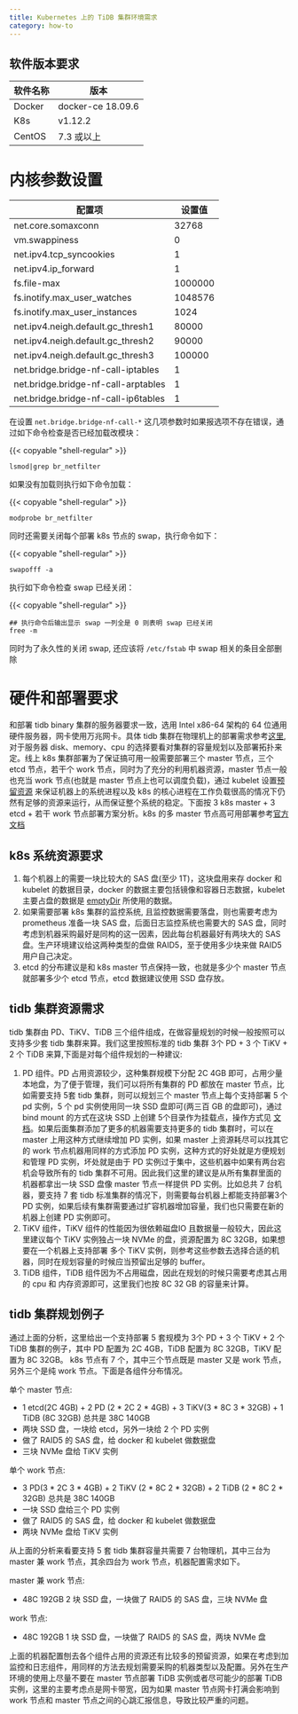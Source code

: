 ```yaml
---
title: Kubernetes 上的 TiDB 集群环境需求
category: how-to
---
```


## 软件版本要求

| 软件名称 | 版本 |
| --- | --- |
| Docker | docker-ce 18.09.6 |
| K8s |  v1.12.2 |
| CentOS | 7.3 或以上 |

# 内核参数设置
| 配置项 | 设置值 |
| --- | --- |
| net.core.somaxconn | 32768 |
| vm.swappiness | 0 |
| net.ipv4.tcp_syncookies | 1 |
| net.ipv4.ip_forward | 1 |
| fs.file-max | 1000000 |
| fs.inotify.max_user_watches | 1048576 |
| fs.inotify.max_user_instances | 1024 |
| net.ipv4.neigh.default.gc_thresh1 | 80000 |
| net.ipv4.neigh.default.gc_thresh2 | 90000 |
| net.ipv4.neigh.default.gc_thresh3 | 100000 |
| net.bridge.bridge-nf-call-iptables | 1 |
| net.bridge.bridge-nf-call-arptables | 1 |
| net.bridge.bridge-nf-call-ip6tables | 1 |

在设置 `net.bridge.bridge-nf-call-*` 这几项参数时如果报选项不存在错误，通过如下命令检查是否已经加载改模块：

{{< copyable "shell-regular" >}}

```shell
lsmod|grep br_netfilter
```
如果没有加载则执行如下命令加载：

{{< copyable "shell-regular" >}}

```shell
modprobe br_netfilter
```

同时还需要关闭每个部署 k8s 节点的 swap，执行命令如下：

{{< copyable "shell-regular" >}}

```shell
swapofff -a
```

执行如下命令检查 swap 已经关闭：

{{< copyable "shell-regular" >}}

```shell
## 执行命令后输出显示 swap 一列全是 0 则表明 swap 已经关闭
free -m
```

同时为了永久性的关闭 swap, 还应该将 `/etc/fstab` 中 swap 相关的条目全部删除

# 硬件和部署要求

和部署 tidb binary 集群的服务器要求一致，选用 Intel x86-64 架构的 64 位通用硬件服务器，网卡使用万兆网卡。具体 tidb 集群在物理机上的部署需求参考[这里](https://github.com/pingcap/docs-cn/blob/master/dev/how-to/deploy/hardware-recommendations.md), 对于服务器 disk、memory、cpu 的选择要看对集群的容量规划以及部署拓扑来定。线上 k8s 集群部署为了保证搞可用一般需要部署三个 master 节点，三个 etcd 节点，若干个 work 节点，同时为了充分的利用机器资源，master 节点一般也充当 work 节点(也就是 master 节点上也可以调度负载)，通过 kubelet 设置[预留资源](https://kubernetes.io/docs/tasks/administer-cluster/reserve-compute-resources/) 来保证机器上的系统进程以及 k8s 的核心进程在工作负载很高的情况下仍然有足够的资源来运行，从而保证整个系统的稳定。下面按 3 k8s master + 3 etcd + 若干 work 节点部署方案分析。k8s 的多 master 节点高可用部署参考[官方文档](https://kubernetes.io/docs/setup/production-environment/tools/kubeadm/high-availability/)

##  k8s 系统资源要求

1. 每个机器上的需要一块比较大的 SAS 盘(至少 1T)，这块盘用来存 docker 和 kubelet 的数据目录，docker 的数据主要包括镜像和容器日志数据，kubelet 主要占盘的数据是 [emptyDir](https://kubernetes.io/docs/concepts/storage/volumes/#emptydir) 所使用的数据。
2. 如果需要部署 k8s 集群的监控系统, 且监控数据需要落盘，则也需要考虑为 prometheus 准备一块 SAS 盘，后面日志监控系统也需要大的 SAS 盘，同时考虑到机器采购最好是同构的这一因素，因此每台机器最好有两块大的 SAS 盘。生产环境建议给这两种类型的盘做 RAID5，至于使用多少块来做 RAID5 用户自己决定。
3. etcd 的分布建议是和 k8s master 节点保持一致，也就是多少个 master 节点就部署多少个 etcd 节点，etcd 数据建议使用 SSD 盘存放。

##  tidb 集群资源需求
tidb 集群由 PD、TiKV、TiDB 三个组件组成，在做容量规划的时候一般按照可以支持多少套 tidb 集群来算。我们这里按照标准的 tidb 集群 3个 PD + 3 个 TiKV + 2 个 TiDB 来算,下面是对每个组件规划的一种建议:

1. PD 组件。PD 占用资源较少，这种集群规模下分配 2C 4GB 即可，占用少量本地盘，为了便于管理，我们可以将所有集群的 PD 都放在 master 节点，比如需要支持 5套 tidb 集群，则可以规划三个 master 节点上每个支持部署 5 个 pd 实例，5 个 pd 实例使用同一块 SSD 盘即可(两三百 GB 的盘即可)，通过 bind mount 的方式在这块 SSD 上创建 5个目录作为挂载点，操作方式见 [文档](https://github.com/kubernetes-sigs/sig-storage-local-static-provisioner/blob/master/docs/operations.md#sharing-a-disk-filesystem-by-multiple-filesystem-pvs)。如果后面集群添加了更多的机器需要支持更多的 tidb 集群时，可以在 master 上用这种方式继续增加 PD 实例，如果 master 上资源耗尽可以找其它的 work 节点机器用同样的方式添加 PD 实例，这种方式的好处就是方便规划和管理 PD 实例，坏处就是由于 PD 实例过于集中，这些机器中如果有两台宕机会导致所有的 tidb 集群不可用。因此我们这里的建议是从所有集群里面的机器都拿出一块 SSD 盘像 master 节点一样提供 PD 实例。比如总共 7 台机器，要支持 7 套 tidb 标准集群的情况下，则需要每台机器上都能支持部署3个 PD 实例，如果后续有集群需要通过扩容机器增加容量，我们也只需要在新的机器上创建 PD 实例即可。
2. TiKV 组件，TiKV 组件的性能因为很依赖磁盘IO 且数据量一般较大，因此这里建议每个 TiKV 实例独占一块 NVMe 的盘，资源配置为 8C 32GB，如果想要在一个机器上支持部署 多个 TiKV 实例，则参考这些参数去选择合适的机器，同时在规划容量的时候应当预留出足够的 buffer。
3. TiDB 组件，TiDB 组件因为不占用磁盘，因此在规划的时候只需要考虑其占用的 cpu 和 内存资源即可，这里我们也按 8C 32 GB 的容量来计算。

## tidb 集群规划例子
通过上面的分析，这里给出一个支持部署 5 套规模为 3个 PD + 3 个 TiKV + 2 个 TiDB 集群的例子，其中 PD 配置为 2C 4GB，TiDB 配置为 8C 32GB，TiKV 配置为 8C 32GB。 k8s 节点有 7 个，其中三个节点既是 master 又是 work 节点，另外三个是纯 work 节点。下面是各组件分布情况。

单个 master 节点:

* 1 etcd(2C 4GB) + 2 PD (2 * 2C 2 * 4GB) + 3 TiKV(3 * 8C 3 * 32GB) + 1 TiDB (8C 32GB)  总共是  38C 140GB
* 两块 SSD 盘，一块给 etcd，另外一块给 2 个 PD 实例
* 做了 RAID5 的 SAS 盘，给 docker 和 kubelet 做数据盘
* 三块 NVMe 盘给 TiKV 实例

单个 work 节点:

 * 3 PD(3 * 2C 3 * 4GB) + 2 TiKV (2 * 8C 2 * 32GB) + 2 TiDB (2 * 8C 2 * 32GB)  总共是 38C 140GB
 * 一块 SSD 盘给三个 PD 实例
 * 做了 RAID5 的 SAS 盘，给 docker 和 kubelet 做数据盘
 * 两块 NVMe 盘给 TiKV 实例

从上面的分析来看要支持 5 套 tidb 集群容量共需要 7 台物理机，其中三台为 master 兼 work 节点，其余四台为 work 节点，机器配置需求如下。

master 兼 work 节点:

* 48C 192GB  2 块 SSD 盘，一块做了 RAID5 的 SAS 盘，三块 NVMe 盘

work 节点:

* 48C 192GB 1 块 SSD 盘，一块做了 RAID5 的 SAS 盘，两块 NVMe 盘

上面的机器配置刨去各个组件占用的资源还有比较多的预留资源，如果在考虑到加监控和日志组件，用同样的方法去规划需要采购的机器类型以及配置。另外在生产环境的使用上尽量不要在 master 节点部署 TiDB 实例或者尽可能少的部署 TiDB 实例，这里的主要考虑点是网卡带宽，因为如果 master 节点网卡打满会影响到 work 节点和 master 节点之间的心跳汇报信息，导致比较严重的问题。
